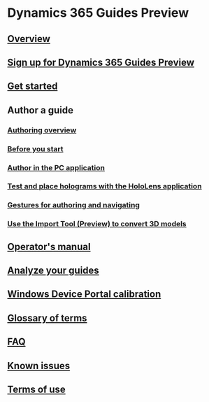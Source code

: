 # Dynamics 365 Guides Preview
## [Overview](index.md)
## [Sign up for Dynamics 365 Guides Preview](setup.md)
## [Get started](get-started.md)
## Author a guide
### [Authoring overview](authoring-overview.md)
### [Before you start](before-you-start.md)
### [Author in the PC application](pc-authoring.md)
### [Test and place holograms with the HoloLens application](hololens-authoring.md)
### [Gestures for authoring and navigating](authoring-gestures.md)
### [Use the Import Tool (Preview) to convert 3D models](import-tool.md)
## [Operator's manual](operator-guide.md)
## [Analyze your guides](analytics-guide.md)
## [Windows Device Portal calibration](windows-device-portal.md)
## [Glossary of terms](glossary.md)
## [FAQ](faq.md)
## [Known issues](known-issues.md)
## [Terms of use](../licensing/guides-terms-of-use.md)


